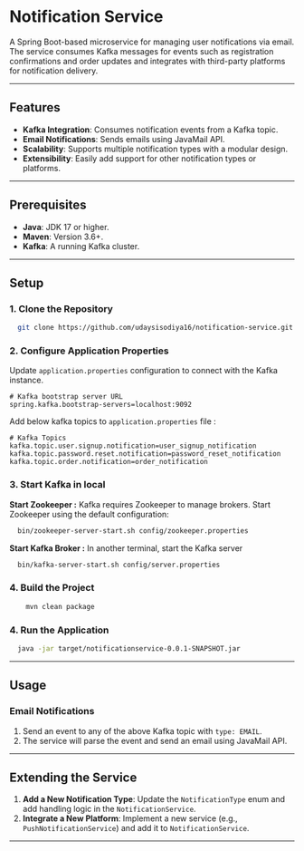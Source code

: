 # Notification Service

A Spring Boot-based microservice for managing user notifications via email. The service consumes Kafka messages for
events such as registration confirmations and order updates and integrates with third-party platforms for notification
delivery.

---

## Features

- **Kafka Integration**: Consumes notification events from a Kafka topic.
- **Email Notifications**: Sends emails using JavaMail API.
- **Scalability**: Supports multiple notification types with a modular design.
- **Extensibility**: Easily add support for other notification types or platforms.

---

## Prerequisites

- **Java**: JDK 17 or higher.
- **Maven**: Version 3.6+.
- **Kafka**: A running Kafka cluster.

---

## Setup

### 1. Clone the Repository

```bash
  git clone https://github.com/udaysisodiya16/notification-service.git
```

### 2. Configure Application Properties

Update `application.properties` configuration to connect with the Kafka instance.

```properties
# Kafka bootstrap server URL
spring.kafka.bootstrap-servers=localhost:9092
```

Add below kafka topics to `application.properties` file :

```properties
# Kafka Topics
kafka.topic.user.signup.notification=user_signup_notification
kafka.topic.password.reset.notification=password_reset_notification
kafka.topic.order.notification=order_notification
```

### 3. Start Kafka in local

**Start Zookeeper :**
Kafka requires Zookeeper to manage brokers. Start Zookeeper using the default configuration:

```bash
  bin/zookeeper-server-start.sh config/zookeeper.properties
```

**Start Kafka Broker :**
In another terminal, start the Kafka server

```bash
  bin/kafka-server-start.sh config/server.properties
```

### 4. Build the Project

```bash
    mvn clean package
```

### 4. Run the Application

```bash
  java -jar target/notificationservice-0.0.1-SNAPSHOT.jar
```

---

## Usage

### Email Notifications

1. Send an event to any of the above Kafka topic with `type: EMAIL`.
2. The service will parse the event and send an email using JavaMail API.

---

## Extending the Service

1. **Add a New Notification Type**: Update the `NotificationType` enum and add handling logic in the
   `NotificationService`.
2. **Integrate a New Platform**: Implement a new service (e.g., `PushNotificationService`) and add it to
   `NotificationService`.

---
